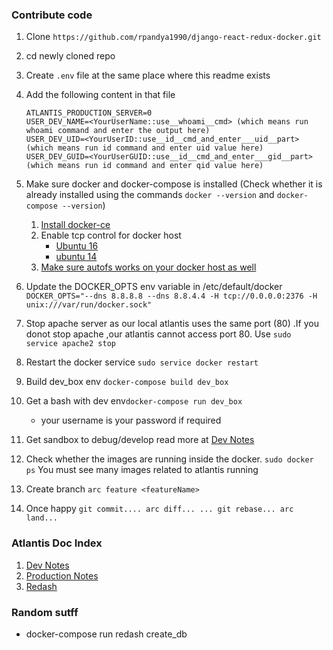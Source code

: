 ### Contribute code
 1. Clone `https://github.com/rpandya1990/django-react-redux-docker.git`
 1. cd newly cloned repo
 1. Create `.env` file at the same place where this readme exists
 1. Add the following content in that file
        
        ATLANTIS_PRODUCTION_SERVER=0
        USER_DEV_NAME=<YourUserName::use__whoami__cmd> (which means run whoami command and enter the output here)
        USER_DEV_UID=<YourUserID::use__id__cmd_and_enter___uid__part>  (which means run id command and enter uid value here)
        USER_DEV_GUID=<YourUserGUID::use__id__cmd_and_enter___gid__part>  (which means run id command and enter qid value here)
 1. Make sure docker and docker-compose is installed (Check whether it is already installed using the commands `docker --version` and `docker-compose --version`)
    1. [Install docker-ce](https://docs.docker.com/engine/installation/linux/docker-ce/ubuntu/)
    1. Enable tcp control for docker host
       * [Ubuntu 16](https://success.docker.com/article/how-do-i-enable-the-remote-api-for-dockerd)
       * [ubuntu 14](https://www.virtuallyghetto.com/2014/07/quick-tip-how-to-enable-docker-remote-api.html)
    1. [Make sure autofs works on your docker host as well](docs/dev.md#setup-autofs)
 1. Update the DOCKER_OPTS env variable in /etc/default/docker `DOCKER_OPTS="--dns 8.8.8.8 --dns 8.8.4.4 -H tcp://0.0.0.0:2376 -H unix:///var/run/docker.sock"`
 1. Stop apache server as our local atlantis uses the same port (80) .If you donot stop apache ,our atlantis cannot access port 80.
    Use `sudo service apache2 stop`
 1. Restart the docker service `sudo service docker restart`
 1. Build dev_box env `docker-compose build dev_box`
 1. Get a bash with dev env`docker-compose run dev_box`
    * your username is your password if required
 1. Get sandbox to debug/develop read more at [Dev Notes](docs/dev.md#deploy-local-instance-of-atlantis)
 1. Check whether the images are running inside the docker.
    `sudo docker ps`
    You must see many images related to atlantis running
 1. Create branch `arc feature <featureName>`
 1. Once happy `git commit.... arc diff... ... git rebase... arc land...`

### Atlantis Doc Index

1. [Dev Notes](docs/dev.md)
1. [Production Notes](docs/production.md)
1. [Redash](docs/redash.md)



### Random sutff
* docker-compose run redash create_db

